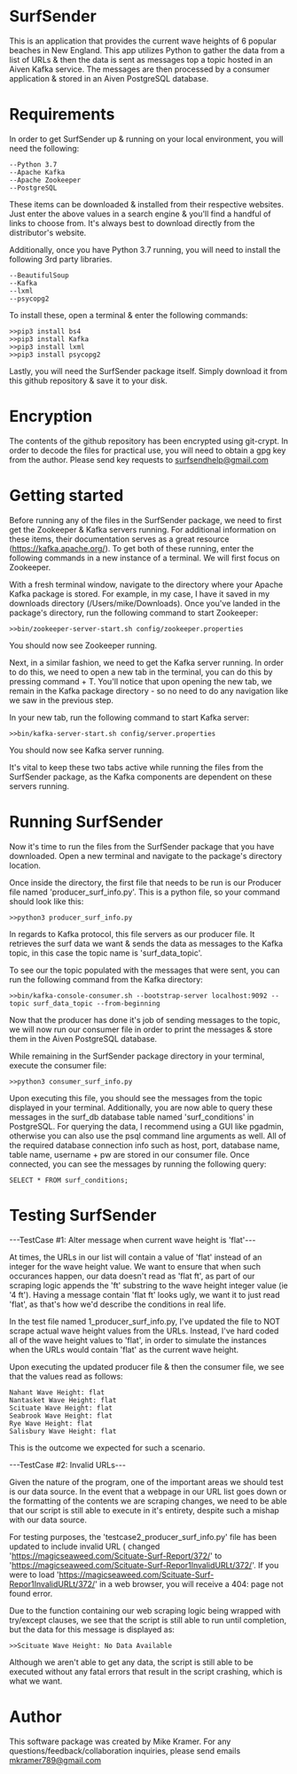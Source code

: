 # SurfSender
This is an application that provides the current wave heights of 6 popular beaches in New England. This app utilizes Python to gather the data from a list of URLs & then the data is sent as messages top a topic hosted in an Aiven Kafka service. The messages are then processed by a consumer application & stored in an Aiven PostgreSQL database.


# Requirements
In order to get SurfSender up & running on your local environment, you will need the following:

```
--Python 3.7 
--Apache Kafka
--Apache Zookeeper
--PostgreSQL
```

These items can be downloaded & installed from their respective websites. Just enter the above values in a search engine & you'll find a handful of links to choose from. It's always best to download directly from the distributor's website.

Additionally, once you have Python 3.7 running, you will need to install the following 3rd party libraries.

```
--BeautifulSoup
--Kafka
--lxml
--psycopg2
```

To install these, open a terminal & enter the following commands:

```
>>pip3 install bs4
>>pip3 install Kafka
>>pip3 install lxml
>>pip3 install psycopg2
```

Lastly, you will need the SurfSender package itself. Simply download it from this github repository & save it to your disk.


# Encryption
The contents of the github repository has been encrypted using git-crypt. In order to decode the files for practical use, you will need to obtain a gpg key from the author. Please send key requests to surfsendhelp@gmail.com


# Getting started

Before running any of the files in the SurfSender package, we need to first get the Zookeeper & Kafka servers running. For additional information on these items, their documentation serves as a great resource (https://kafka.apache.org/). To get both of these running, enter the following commands in a new instance of a terminal. We will first focus on Zookeeper.

With a fresh terminal window, navigate to the directory where your Apache Kafka package is stored. For example, in my case, I have it saved in my downloads directory (/Users/mike/Downloads). Once you've landed in the package's directory, run the following command to start Zookeeper:

```
>>bin/zookeeper-server-start.sh config/zookeeper.properties
```

You should now see Zookeeper running.

Next, in a similar fashion, we need to get the Kafka server running. In order to do this, we need to open a new tab in the terminal, you can do this by pressing command + T. You'll notice that upon opening the new tab, we remain in the Kafka package directory - so no need to do any navigation like we saw in the previous step.

In your new tab, run the following command to start Kafka server:

```
>>bin/kafka-server-start.sh config/server.properties
```

You should now see Kafka server running.

It's vital to keep these two tabs active while running the files from the SurfSender package, as the Kafka components are dependent on these servers running.

# Running SurfSender

Now it's time to run the files from the SurfSender package that you have downloaded. Open a new terminal and navigate to the package's directory location.

Once inside the directory, the first file that needs to be run is our Producer file named 'producer_surf_info.py'. This is a python file, so your command should look like this:

```
>>python3 producer_surf_info.py
```
In regards to Kafka protocol, this file servers as our producer file. It retrieves the surf data we want & sends the data as messages to the Kafka topic, in this case the topic name is 'surf_data_topic'.

To see our the topic populated with the messages that were sent, you can run the following command from the Kafka directory:

```
>>bin/kafka-console-consumer.sh --bootstrap-server localhost:9092 --topic surf_data_topic --from-beginning
```

Now that the producer has done it's job of sending messages to the topic, we will now run our consumer file in order to print the messages & store them in the Aiven PostgreSQL database.

While remaining in the SurfSender package directory in your terminal, execute the consumer file:

```
>>python3 consumer_surf_info.py
```

Upon executing this file, you should see the messages from the topic displayed in your terminal. Additionally, you are now able to query these messages in the surf_db database table named 'surf_conditions' in PostgreSQL. For querying the data, I recommend using a GUI like pgadmin, otherwise you can also use the psql command line arguments as well. All of the required database connection info such as host, port, database name, table name, username + pw are stored in our consumer file. Once connected, you can see the messages by running the following query:

```
SELECT * FROM surf_conditions;
```

# Testing SurfSender

---TestCase #1: Alter message when current wave height is 'flat'---

At times, the URLs in our list will contain a value of 'flat' instead of an integer for the wave height value. We want to ensure that when such occurances happen, our data doesn't read as 'flat ft', as part of our scraping logic appends the 'ft' substring to the wave height integer value (ie '4 ft'). Having a message contain 'flat ft' looks ugly, we want it to just read 'flat', as that's how we'd describe the conditions in real life.

In the test file named 1_producer_surf_info.py, I've updated the file to NOT scrape actual wave height values from the URLs. Instead, I've hard coded all of the wave height values to 'flat', in order to simulate the instances when the URLs would contain 'flat' as the current wave height.

Upon executing the updated producer file & then the consumer file, we see that the values read as follows:

```
Nahant Wave Height: flat 
Nantasket Wave Height: flat 
Scituate Wave Height: flat 
Seabrook Wave Height: flat 
Rye Wave Height: flat 
Salisbury Wave Height: flat 
```

This is the outcome we expected for such a scenario.


---TestCase #2: Invalid URLs---

Given the nature of the program, one of the important areas we should test is our data source. In the event that a webpage in our URL list goes down or the formatting of the contents we are scraping changes, we need to be able that our script is still able to execute in it's entirety, despite such a mishap with our data source.

For testing purposes, the 'testcase2_producer_surf_info.py' file has been updated to include invalid URL ( changed 'https://magicseaweed.com/Scituate-Surf-Report/372/' to 'https://magicseaweed.com/Scituate-Surf-Repor1InvalidURLt/372/'. If you were to load 'https://magicseaweed.com/Scituate-Surf-Repor1InvalidURLt/372/' in a web browser, you will receive a 404: page not found error.

Due to the function containing our web scraping logic being wrapped with try/except clauses, we see that the script is still able to run until completion, but the data for this message is displayed as:

```
>>Scituate Wave Height: No Data Available
```
Although we aren't able to get any data, the script is still able to be executed without any fatal errors that result in the script crashing, which is what we want.


# Author
This software package was created by Mike Kramer. For any questions/feedback/collaboration inquiries, please send emails mkramer789@gmail.com
